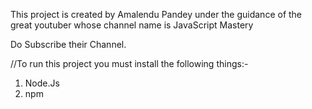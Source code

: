This project is created by Amalendu Pandey under the guidance of the great youtuber whose channel name is JavaScript Mastery

Do Subscribe their Channel.



//To run this project you must install the following things:-

1. Node.Js
2. npm